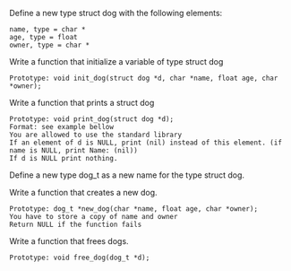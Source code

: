 Define a new type struct dog with the following elements:

    name, type = char *
    age, type = float
    owner, type = char *

Write a function that initialize a variable of type struct dog

    Prototype: void init_dog(struct dog *d, char *name, float age, char *owner);

Write a function that prints a struct dog

    Prototype: void print_dog(struct dog *d);
    Format: see example bellow
    You are allowed to use the standard library
    If an element of d is NULL, print (nil) instead of this element. (if name is NULL, print Name: (nil))
    If d is NULL print nothing.

Define a new type dog_t as a new name for the type struct dog.

Write a function that creates a new dog.

    Prototype: dog_t *new_dog(char *name, float age, char *owner);
    You have to store a copy of name and owner
    Return NULL if the function fails

Write a function that frees dogs.

    Prototype: void free_dog(dog_t *d);

